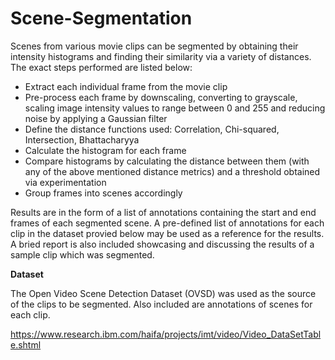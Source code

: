 # Scene-Segmentation
Scenes from various movie clips can be segmented by obtaining their intensity histograms and finding their similarity via a variety of distances. The exact steps performed are listed below:
  - Extract each individual frame from the movie clip
  - Pre-process each frame by downscaling, converting to grayscale, scaling image intensity values to range between 0 and 255 and reducing     noise by applying a Gaussian filter
  - Define the distance functions used: Correlation, Chi-squared, Intersection, Bhattacharyya
  - Calculate the histogram for each frame
  - Compare histograms by calculating the distance between them (with any of the above mentioned distance metrics) and a threshold obtained     via experimentation
  - Group frames into scenes accordingly
 
Results are in the form of a list of annotations containing the start and end frames of each segmented scene. A pre-defined list of annotations for each clip in the dataset provied below may be used as a reference for the results. A bried report is also included showcasing and discussing the results of a sample clip which was segmented.

**Dataset**

The Open Video Scene Detection Dataset (OVSD) was used as the source of the clips to be segmented. Also included are annotations of scenes for each clip.

https://www.research.ibm.com/haifa/projects/imt/video/Video_DataSetTable.shtml
